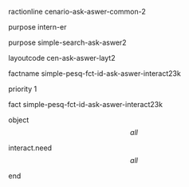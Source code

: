 ractionline cenario-ask-aswer-common-2
 purpose intern-er
 purpose simple-search-ask-aswer2
 layoutcode cen-ask-aswer-layt2
 factname simple-pesq-fct-id-ask-aswer-interact23k
 priority 1

 fact simple-pesq-fct-id-ask-aswer-interact23k
  object $$all$$
  interact.need $$all$$

end
